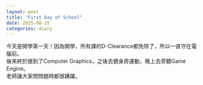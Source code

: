 ```yaml
---
layout: post
title: "First Day of School"
date: 2025-08-25
categories: diary
---
```

今天是開學第一天！因為開學，所有課的D-Clearance都免除了，所以一直守在電腦前。  
後來終於搶到了Computer Graphics，之後去健身房運動，晚上去旁聽Game Engine。  
老師讓大家問問題時都很踴躍。
